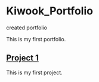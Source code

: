 # Kiwook_Portfolio
created portfolio

This is my first portfolio.

## [Project 1](https://github.com/bruinskwon/vis_1)
This is my first project.

